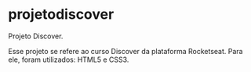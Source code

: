 # projetodiscover
Projeto Discover.

Esse projeto se refere ao curso Discover da plataforma Rocketseat. Para ele, foram utilizados: HTML5 e CSS3.
